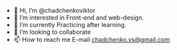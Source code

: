- 👋 Hi, I’m @chadchenkoviktor
- 👀 I’m interested in Front-end and web-design.
- 🌱 I’m currently Practicing after learning. 
- 💞️ I’m looking to collaborate 
- 📫 How to reach me E-mail chadchenko.vs@gmail.com


